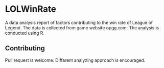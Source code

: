 # LOLWinRate
A data analysis report of factors contributing to the win rate of League of Legend.
The data is collected from game website opgg.com.
The analysis is conducted using R.

## Contributing
Pull request is welcome. Different analyzing approach is encouraged.
